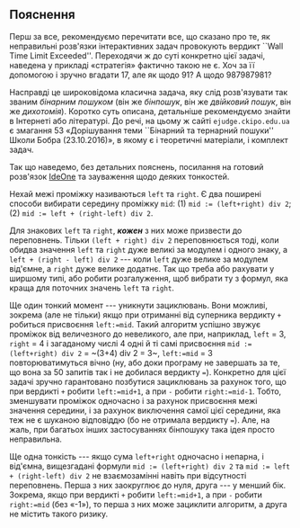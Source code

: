 ﻿## Пояснення
Перш за все, рекомендуємо перечитати все, що сказано про те, як неправильні розв'язки інтерактивних задач провокують вердикт ``Wall Time Limit Exceeded''. Переходячи ж до суті конкретно цієї задачі, наведена у прикладі «стратегія» фактично такою не є.
Хоч за її допомогою і зручно вгадати 17, але як щодо 91? А щодо 987987981?

Насправді це широковідома класична задача,
яку слід розв'язувати так званим *бінарним пошуком*
(він же *бінпошук*,
він же *двійковий пошук*,
він же *дихотомія*).
Коротко суть описана,
детальніше рекомендуємо знайти в Інтернеті або літературі.
До речі, на цьому ж сайті `ejudge.ckipo.edu.ua` є змагання 53 «Дорішування теми ``Бiнарний та тернарний пошуки'' Школи Бобра (23.10.2016)», в якому є і теоретичні матеріали, і комплект задач.

Так що наведемо, без детальних пояснень, посилання на готовий розв'язок [IdeOne](https://ideone.com/C5i8Wc)
та зауваження щодо деяких тонкостей.

Нехай межі проміжку називаються `left` та `right`.
Є два поширені способи вибирати середину проміжку `mid`:
(1) `mid := (left+right) div 2`;
(2) `mid := left + (right-left) div 2`.

Для знакових `left` та `right`, ***кожен*** з них може призвести до переповнень.
Тільки `(left + right) div 2` переповнюється тоді,
коли обидва значення `left` та `right`
дуже великі за модулем і одного знаку,
а `left + (right - left) div 2` ---
коли `left` дуже велике за модулем від'ємне, а `right` дуже велике додатнє.
Так що треба або рахувати у ширшому типі,
або робити розгалуження, щоб вибрати
ту з формул, яка краща для поточних значень `left` та `right`.

Ще один тонкий момент --- уникнути зациклювань.
Вони можливі, зокрема (але не тільки) якщо при отриманні від суперника вердикту ``+``
робиться присвоєння `left:=mid`.
Такий алгоритм успішно звужує проміжок від величезного до невеликого,
але при, наприклад, `left` = 3, `right` = 4
і загаданому числі 4 одні й ті самі присвоєння
`mid := (left+right) div 2` = ~(3+4) div 2 = 3~,
`left:=mid` = 3 повторюватимуться вічно
(ну, або доки програму не завершать за те,
що вона за 50 запитів так і не добилася вердикту ``=``).
Конкретно для цієї задачі зручно гарантовано позбутися зациклювань за рахунок того,
що при вердикті ``+`` робити `left:=mid+1`,
а при ``-`` робити `right:=mid-1`.
Тобто, зменшувати проміжок одночасно і за рахунок присвоєння межі значення середини,
і за рахунок виключення самої цієї середини, яка теж не є шуканою відповіддю
(бо не отримала вердикту ``=``).
Але, на жаль, при багатьох інших застосуваннях бінпошуку така ідея просто неправильна.

Ще одна тонкість --- якщо сума `left+right` одночасно і непарна, і від'ємна,
вищезгадані формули
`mid := (left+right) div 2` та
`mid := left + (right-left) div 2`
не взаємозамінні навіть при відсутності переповнень.
Перша з них заокруглює до нуля, друга --- у менший бік.
Зокрема, якщо при вердикті ``+`` робити `left:=mid+1`,
а при ``-`` робити `right:=mid` (без «-1»),
то перша з них може зациклити алгоритм, а друга не містить такого ризику.